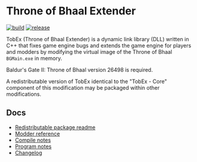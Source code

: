 # Throne of Bhaal Extender
[![build](https://github.com/BGforgeNet/TobEx/workflows/build/badge.svg)](https://github.com/BGforgeNet/TobEx/actions?query=workflow%3Abuild)
[![release](https://github.com/BGforgeNet/TobEx/workflows/release/badge.svg)](https://github.com/BGforgeNet/TobEx/actions?query=workflow%3release)

TobEx (Throne of Bhaal Extender) is a dynamic link library (DLL) written in C++ that fixes game engine bugs and extends the game engine for players and modders by modifying the virtual image of the Throne of Bhaal `BGMain.exe` in memory.

Baldur's Gate II: Throne of Bhaal version 26498 is required.

A redistributable version of TobEx identical to the "TobEx - Core" component of this modification may be packaged within other modifications.

## Docs
- [Redistributable package readme](https://htmlpreview.github.io/?https://github.com/BGforgeNet/TobEx/blob/master/WeiDU/TobEx/TobEx_redist/readme/readme.htm)
- [Modder reference](https://htmlpreview.github.io/?https://github.com/BGforgeNet/TobEx/blob/master/WeiDU/TobEx/TobEx_redist/readme/TobExReference.htm)
- [Compile notes](docs/compile_notes.md)
- [Program notes](docs/program_notes.md)
- [Changelog](docs/changelog.md)
